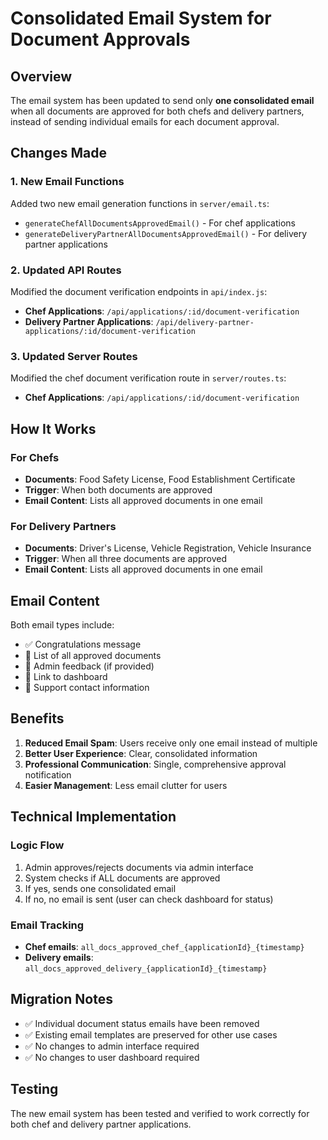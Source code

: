# Consolidated Email System for Document Approvals

## Overview

The email system has been updated to send only **one consolidated email** when all documents are approved for both chefs and delivery partners, instead of sending individual emails for each document approval.

## Changes Made

### 1. New Email Functions

Added two new email generation functions in `server/email.ts`:

- `generateChefAllDocumentsApprovedEmail()` - For chef applications
- `generateDeliveryPartnerAllDocumentsApprovedEmail()` - For delivery partner applications

### 2. Updated API Routes

Modified the document verification endpoints in `api/index.js`:

- **Chef Applications**: `/api/applications/:id/document-verification`
- **Delivery Partner Applications**: `/api/delivery-partner-applications/:id/document-verification`

### 3. Updated Server Routes

Modified the chef document verification route in `server/routes.ts`:

- **Chef Applications**: `/api/applications/:id/document-verification`

## How It Works

### For Chefs
- **Documents**: Food Safety License, Food Establishment Certificate
- **Trigger**: When both documents are approved
- **Email Content**: Lists all approved documents in one email

### For Delivery Partners
- **Documents**: Driver's License, Vehicle Registration, Vehicle Insurance
- **Trigger**: When all three documents are approved
- **Email Content**: Lists all approved documents in one email

## Email Content

Both email types include:
- ✅ Congratulations message
- 📄 List of all approved documents
- 💬 Admin feedback (if provided)
- 🔗 Link to dashboard
- 📧 Support contact information

## Benefits

1. **Reduced Email Spam**: Users receive only one email instead of multiple
2. **Better User Experience**: Clear, consolidated information
3. **Professional Communication**: Single, comprehensive approval notification
4. **Easier Management**: Less email clutter for users

## Technical Implementation

### Logic Flow
1. Admin approves/rejects documents via admin interface
2. System checks if ALL documents are approved
3. If yes, sends one consolidated email
4. If no, no email is sent (user can check dashboard for status)

### Email Tracking
- **Chef emails**: `all_docs_approved_chef_{applicationId}_{timestamp}`
- **Delivery emails**: `all_docs_approved_delivery_{applicationId}_{timestamp}`

## Migration Notes

- ✅ Individual document status emails have been removed
- ✅ Existing email templates are preserved for other use cases
- ✅ No changes to admin interface required
- ✅ No changes to user dashboard required

## Testing

The new email system has been tested and verified to work correctly for both chef and delivery partner applications.
